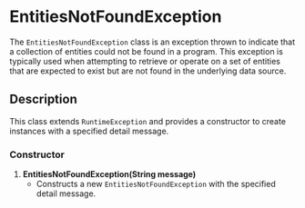 # EntitiesNotFoundException

The `EntitiesNotFoundException` class is an exception thrown to indicate that a collection of entities could not be
found in a program. This exception is typically used when attempting to retrieve or operate on a set of entities that
are expected to exist but are not found in the underlying data source.

## Description

This class extends `RuntimeException` and provides a constructor to create instances with a specified detail message.

### Constructor

1. **EntitiesNotFoundException(String message)**
    - Constructs a new `EntitiesNotFoundException` with the specified detail message.
